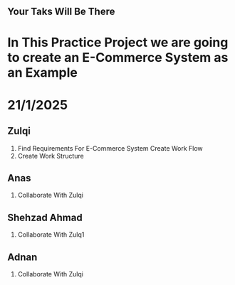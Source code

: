 ## Your Taks Will Be There 
# In This Practice Project we are going to create an E-Commerce System as an Example 

# 21/1/2025



## Zulqi
1. Find Requirements For E-Commerce System Create Work Flow 
2. Create Work Structure 

## Anas
1. Collaborate With Zulqi

## Shehzad Ahmad
1. Collaborate With Zulq1

## Adnan 
1. Collaborate With Zulqi

